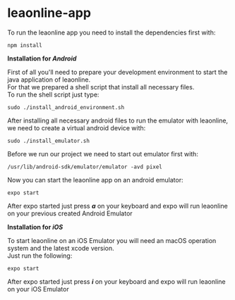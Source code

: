 # leaonline-app

To run the leaonline app you need to install the dependencies first with:  

``` 
npm install 
```


**Installation for _Android_**

First of all you'll need to prepare your development environment to start the java application of leaonline.  
For that we prepared a shell script that install all necessary files.  
To run the shell script just type:

```
sudo ./install_android_environment.sh
```
After installing all necessary android files to run the emulator with leaonline, we need to create a virtual android device with:

```
sudo ./install_emulator.sh
```

Before we run our project we need to start out emulator first with:
```
/usr/lib/android-sdk/emulator/emulator -avd pixel
```

Now you can start the leaonline app on an android emulator:

```
expo start 
```

After expo started just press **_a_** on your keyboard and expo will run leaonline on your previous created Android Emulator


**Installation for _iOS_** 

To start leaonline on an iOS Emulator you will need an macOS operation system and the latest xcode version.  
Just run the following:

```
expo start
```

After expo started just press **_i_** on your keyboard and expo will run leaonline on your iOS Emulator
